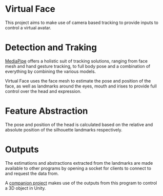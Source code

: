 # Virtual Face
This project aims to make use of camera based tracking to provide inputs to control a virtual avatar.

# Detection and Traking
[MediaPipe](https://google.github.io/mediapipe/) offers a holistic suit of tracking solutions, ranging from face mesh 
and hand gesture tracking, to full body pose and a combination of everything by combining the various models.

Virtual Face uses the face mesh to estimate the pose and position of the face, as well as landmarks around the eyes, 
mouth and irises to provide full control over the head and expression.

# Feature Abstraction
The pose and position of the head is calculated based on the relative and absolute position of the silhouette landmarks 
respectively.

# Outputs
The estimations and abstractions extracted from the landmarks are made available to other programs by opening a socket 
for clients to connect to and request the data from.

A [companion project](https://github.com/Yi-Jiahe/cv-controller) makes use of the outputs from this program to control a 3D object in Unity. 